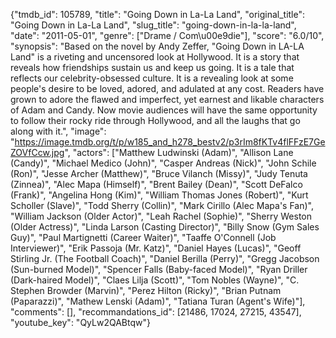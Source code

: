 {"tmdb_id": 105789, "title": "Going Down in La-La Land", "original_title": "Going Down in La-La Land", "slug_title": "going-down-in-la-la-land", "date": "2011-05-01", "genre": ["Drame / Com\u00e9die"], "score": "6.0/10", "synopsis": "Based on the novel by Andy Zeffer, \"Going Down in LA-LA Land\" is a riveting and uncensored look at Hollywood. It is a story that reveals how friendships sustain us and keep us going. It is a tale that reflects our celebrity-obsessed culture. It is a revealing look at some people's desire to be loved, adored, and adulated at any cost. Readers have grown to adore the flawed and imperfect, yet earnest and likable characters of Adam and Candy. Now movie audiences will have the same opportunity to follow their rocky ride through Hollywood, and all the laughs that go along with it.", "image": "https://image.tmdb.org/t/p/w185_and_h278_bestv2/p3rIm8fKTv4flFFzE7GeZOVfCcw.jpg", "actors": ["Matthew Ludwinski (Adam)", "Allison Lane (Candy)", "Michael Medico (John)", "Casper Andreas (Nick)", "John Schile (Ron)", "Jesse Archer (Matthew)", "Bruce Vilanch (Missy)", "Judy Tenuta (Zinnea)", "Alec Mapa (Himself)", "Brent Bailey (Dean)", "Scott DeFalco (Frank)", "Angelina Hong (Kim)", "William Thomas Jones (Robert)", "Kurt Scholler (Slave)", "Todd Sherry (Collin)", "Mark Cirillo (Alec Mapa's Fan)", "William Jackson  (Older Actor)", "Leah Rachel (Sophie)", "Sherry Weston (Older Actress)", "Linda Larson (Casting Director)", "Billy Snow (Gym Sales Guy)", "Paul Martignetti (Career Waiter)", "Taaffe O'Connell (Job Interviewer)", "Erik Passoja (Mr. Katz)", "Daniel Hayes (Lucas)", "Geoff Stirling Jr. (The Football Coach)", "Daniel Berilla (Perry)", "Gregg Jacobson (Sun-burned Model)", "Spencer Falls (Baby-faced Model)", "Ryan Driller (Dark-haired Model)", "Claes Lilja (Scott)", "Tom Nobles (Wayne)", "C. Stephen Browder (Marvin)", "Perez Hilton (Ricky)", "Brian Putnam (Paparazzi)", "Mathew Lenski (Adam)", "Tatiana Turan (Agent's Wife)"], "comments": [], "recommandations_id": [21486, 17024, 27215, 43547], "youtube_key": "QyLw2QABtqw"}